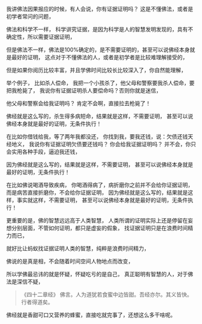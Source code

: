 我讲佛法因果报应的时候，有人会说，你有证据证明吗？
这是不懂佛法，或者是初学者常问的问题，

佛法和科学不一样，
科学讲究证据，是因为科学是人的智慧发明发现的，具有不确定性，所以需要证据证明，

但是佛法不一样，佛法是100%确定的，是不需要证明的，甚至可以说佛经本身就是最好的证明，
这点对于不懂佛法的人，或者是初学者是比较难理解接受的，

但是如果你阅历比较丰富，并且学佛时间比较长比较深入了，你自然能理解，

举个例子，
比如杀人偿命，
我把一个小孩杀了，他父母和警察要我杀人偿命，要把我枪毙了，
我说你有证据证明杀人要偿命吗？否则你就是迷信，

他父母和警察会给我证明吗？
肯定不会啊，直接拉去枪毙了！

佛经就是这么写的，杀生得多病短命，结果就是这样，不需要证明，
甚至可以说佛经本身就是最好的证明，无条件执行！

在比如你借钱给我，等了两年我都没还，
你找到我，要我还钱，说：欠债还钱天经地义，
我说你有证据证明欠债要还钱吗？
你会给我证据证明吗？
并不会，你只会实用各种手段，逼迫我还钱，

因为佛经就是这么写的，结果就是这样，不需要证明，
甚至可以说佛经本身就是最好的证明，无条件执行！

在比如佛说喝酒导致疾病，
你喝酒得病了，病折磨你之前并不会给你证据证明，
而是病苦直接折磨你，不会给你证据证明，
因为佛经就是这么写的，结果就是这样，事实就这样，不需要证明，
甚至可以说佛经本身就是最好的证明，无条件执行！

更重要的是，佛的智慧远远高于人类智慧，
人类所谓的证明实际上还是停留在妄想分别层面，不管如何证明，都只是虚妄的假象，
找证据证明只是在浪费时间精力而已，

就好比让蚂蚁找证据证明人类的智慧，纯粹是浪费时间精力，

佛说的是真是相，不会随着时间空间人物地点而改变，

所以学佛最忌讳的就是怀疑，怀疑吃亏的是自己，
真正聪明有智慧的人，对于佛法是深信不疑，

> 《四十二章经》
> 佛言。人为道犹若食蜜中边皆甜。吾经亦尔。其义皆快。行者得道矣。

佛经就是香甜可口又营养的蜂蜜，直接吃就完事了，还想这么多干啥呢。

